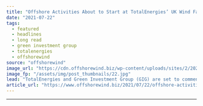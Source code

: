 ```yaml
---
title: "Offshore Activities About to Start at TotalEnergies’ UK Wind Farm Site"
date: "2021-07-22"
tags: 
  - featured
  - headlines
  - long read
  - green investment group
  - totalenergies
  - offshorewind
source: "offshorewind"
image_url: "https://cdn.offshorewind.biz/wp-content/uploads/sites/2/2021/07/22173503/Offshore-wind-farm_-c-Macquarie_Illustration.jpg"
image_fp: "/assets/img/post_thumbnails/22.jpg"
lead: "TotalEnergies and Green Investment Group (GIG) are set to commence survey work at a"
article_url: "https://www.offshorewind.biz/2021/07/22/offshore-activities-about-to-start-at-totalenergies-uk-wind-farm-site/"
---
```


---
